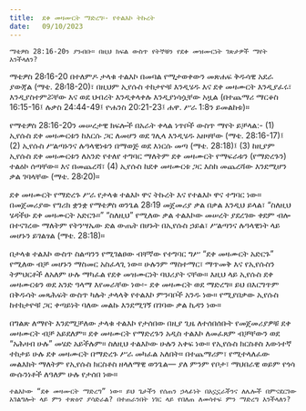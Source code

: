 ```yaml
---
title:  ደቀ መዛሙርት ማድረግ፡- የተልእኮ ትኩረት
date:   09/10/2023
---
```


`ማቴዎስ 28:16-20ን ያንብቡ። በዚህ ክፍል ውስጥ የትኞቹን የደቀ መዝሙርነት ገጽታዎች ማየት እንችላለን?`

ማቴዎስ 28፡16-20 በተለምዶ ታላቁ ተልእኮ በመባል የሚታወቀውን መጽሐፍ ቅዱሳዊ አደራ ያውጃል (ማቴ. 28፡18-20)፣ በዚህም ኢየሱስ ተከታዮቹ እንዲሄዱ እና ደቀ መዛሙርት እንዲያፈሩ፣ እንዲያስተምሯቸው እና ወደ ህብረት እንዲቀላቀሉ እንዲያነሳሷቸው አዟል (በተጨማሪ ማርቆስ 16:15-16፤ ሉቃስ 24:44-49፤ ዮሐንስ 20:21-23፤ ሐዋ. ሥራ 1:8ን ይመልከቱ)።

የማቴዎስ 28:16-20ን መሠረታዊ ክፍሎች በአራት ቀላል ነጥቦች ውስጥ ማየት ይቻላል:- (1) ኢየሱስ ደቀ መዛሙርቱን ከእርሱ ጋር ለመሆን ወደ ገሊላ እንዲሄዱ አዘዛቸው (ማቴ. 28:16-17)፤ (2) ኢየሱስ ሥልጣኑንና ሉዓላዊነቱን በማወጅ ወደ እነርሱ መጣ (ማቴ. 28:18)፤ (3) ከዚያም ኢየሱስ ደቀ መዛሙርቱን ለአንድ የተለየ ተግባር ማለትም ደቀ መዛሙርት የማፍራቱን (የማድረጉን) ተልዕኮ ሰጣቸው። እና በመጨረሻ፣ (4) ኢየሱስ ከደቀ መዛሙርቱ ጋር እስከ መጨረሻው እንደሚሆን ቃል ገባላቸው (ማቴ. 28፡20)።

ደቀ መዛሙርት የማድረጉ ሥራ የታላቁ ተልእኮ ዋና ትኩረት እና የተልእኮ ዋና ተግባር ነው። በመጀመሪያው የግሪክ ቋንቋ የማቴዎስ ወንጌል 28፡19 መጀመሪያ ቃል በቃል እንዲህ ይላል፣ “ስለዚህ ሄዳችሁ ደቀ መዛሙርት አድርጉ።” “ስለዚህ” የሚለው ቃል ተልእኮው መሠረት ያደረገው ቀደም ብሎ በተናገረው ማለትም የትንሣኤው ድል ውጤት በሆኑት በኢየሱስ ኃይል፣ ሥልጣንና ሉዓላዊነት ላይ መሆኑን ይገልፃል (ማቴ. 28:18)።

በታላቁ ተልእኮ ውስጥ ስልጣንን የሚገልፀው ብቸኛው የተግባር ግሥ “ደቀ መዛሙርት አድርጉ” የሚለው ብቻ መሆኑን ማስመር አስፈላጊ ነው። ሁሉንም ማስተማር፣ ማጥመቅ እና የኢየሱስን ትምህርቶች ለአለም ሁሉ ማካፈል የደቀ መዝሙርነት ባህሪያት ናቸው። እዚህ ላይ ኢየሱስ ደቀ መዛሙርቱን ወደ አንድ ዓላማ እየመራቸው ነው፡- ደቀ መዛሙርት ወደ ማድረግ። ይህ በእርግጥም በቅዱሳት መጻሕፍት ውስጥ ካሉት ታላላቅ የተልእኮ ምንባቦች አንዱ ነው። የሚያበቃው ኢየሱስ ከተከታዮቹ ጋር ቀጣይነት ባለው መልኩ እንደሚገኝ በገባው ቃል ኪዳን ነው።

በግልጽ ለማየት እንደሚቻለው ታላቁ ተልእኮ የታሰበው በዚያ ጊዜ ለተሰበሰቡት የመጀመሪያዎቹ ደቀ መዛሙርት ብቻ አይደለም። ደቀ መዛሙርት የማድረጉን አዲስ ተልእኮ ለመፈጸም ብቻቸውን ወደ “አሕዛብ ሁሉ” መሄድ አይችሉም። ስለዚህ ተልእኮው ሁሉን አቀፍ ነው። የኢየሱስ ክርስቶስ እውነተኛ ተከታይ ሁሉ ደቀ መዛሙርት በማድረጉ ሥራ መካፈል አለበት። በተጨማሪም፣ የሚተላለፈው መልእክት ማለትም የኢየሱስ ክርስቶስ ዘላለማዊ ወንጌል— ያለ ምንም የቦታ፣ ማህበራዊ ወይም የጎሳ ውሱንነቶች ለዓለም ሁሉ የታሰበ ነው።

`ተልእኮው “ደቀ መዛሙርት ማድረግ” ነው። ይህ ጌታችን የሰጠን ኃላፊነት በአኗኗራችንና ለሌሎች በምናደርገው አገልግሎት ላይ ምን ተጽዕኖ ያሳድራል? በተጠራንበት ነገር ላይ የበለጠ ለመሳተፍ ምን ማድረግ እንችላለን?`